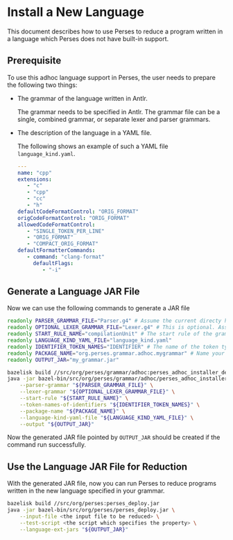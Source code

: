 # Install a New Language

This document describes how to use Perses to reduce a program
written in a language which Perses does not have built-in support.

## Prerequisite

To use this adhoc language support in Perses, the user needs to
prepare the following two things:

 * The grammar of the language written in Antlr.
   
   The grammar needs to be specified in Antlr. The grammar file
   can be a single, combined grammar, or separate lexer and parser
   grammars.
   
 * The description of the language in a YAML file.

   The following shows an example of such a YAML file `language_kind.yaml`.

   ```yaml
   ---
   name: "cpp"
   extensions:
      - "c"
      - "cpp"
      - "cc"
      - "h"
   defaultCodeFormatControl: "ORIG_FORMAT"
   origCodeFormatControl: "ORIG_FORMAT"
   allowedCodeFormatControl:
      - "SINGLE_TOKEN_PER_LINE"
      - "ORIG_FORMAT"
      - "COMPACT_ORIG_FORMAT"
   defaultFormatterCommands:
      - command: "clang-format"
        defaultFlags:
           - "-i"
   ```

## Generate a Language JAR File

Now we can use the following commands to generate a JAR file
```bash
readonly PARSER_GRAMMAR_FILE="Parser.g4" # Assume the current directy has a file named Parser.g4
readonly OPTIONAL_LEXER_GRAMMAR_FILE="Lexer.g4" # This is optional. Assume the current directory has "Lexer.g4"
readonly START_RULE_NAME="compilationUnit" # The start rule of the grammar
readonly LANGUAGE_KIND_YAML_FILE="language_kind.yaml"
readonly IDENTIFIER_TOKEN_NAMES="IDENTIFIER" # The name of the token type Identifier
readonly PACKAGE_NAME="org.perses.grammar.adhoc.mygrammar" # Name your own package
readonly OUTPUT_JAR="my_grammar.jar"

bazelisk build //src/org/perses/grammar/adhoc:perses_adhoc_installer_deploy.jar
java -jar bazel-bin/src/org/perses/grammar/adhoc/perses_adhoc_installer_deploy.jar \
    --parser-grammar "${PARSER_GRAMMAR_FILE}" \
    --lexer-grammar "${OPTIONAL_LEXER_GRAMMAR_FILE}" \
    --start-rule "${START_RULE_NAME}" \
    --token-names-of-identifiers "${IDENTIFIER_TOKEN_NAMES}" \
    --package-name "${PACKAGE_NAME}" \
    --language-kind-yaml-file "${LANGUAGE_KIND_YAML_FILE}" \
    --output "${OUTPUT_JAR}"
```

Now the generated JAR file pointed by `OUTPUT_JAR` should be created if the command
run successfully.

## Use the Language JAR File for Reduction

With the generated JAR file, now you can run Perses to reduce programs
written in the new language specified in your grammar.

```bash
bazelisk build //src/org/perses:perses_deploy.jar
java -jar bazel-bin/src/org/perses/perses_deploy.jar \
    --input-file <the input file to be reduced> \
    --test-script <the script which specifies the property> \
    --language-ext-jars "${OUTPUT_JAR}"
```
